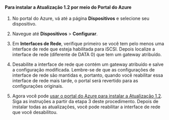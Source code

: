 <!--author=SharS last changed: 11/16/15-->

#### Para instalar a Atualização 1.2 por meio do Portal do Azure

1. No portal do Azure, vá até a página **Dispositivos** e selecione seu dispositivo.
 
2. Navegue até **Dispositivos** > **Configurar**.

3. Em **Interfaces de Rede**, verifique primeiro se você tem pelo menos uma interface de rede que esteja habilitada para iSCSI. Depois localize a interface de rede (diferente de DATA 0) que tem um gateway atribuído.

4. Desabilite a interface de rede que contém um gateway atribuído e salve a configuração modificada. Lembre-se de que as configurações de interface de rede são mantidas e, portanto, quando você reabilitar essa interface de rede mais tarde, o portal será revertido para as configurações originais.

7. Agora você pode [usar o portal do Azure para instalar a Atualização 1.2](#install-update-12-via-the-azure-portal). Siga as instruções a partir da etapa 3 deste procedimento. Depois de instalar todas as atualizações, você pode reabilitar a interface de rede que você desabilitou.

<!---HONumber=Nov15_HO4-->